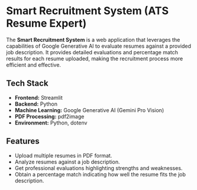 # Smart Recruitment System (ATS Resume Expert)

The **Smart Recruitment System** is a web application that leverages the capabilities of Google Generative AI to evaluate resumes against a provided job description. It provides detailed evaluations and percentage match results for each resume uploaded, making the recruitment process more efficient and effective.

## Tech Stack
- **Frontend:** Streamlit
- **Backend:** Python
- **Machine Learning:** Google Generative AI (Gemini Pro Vision)
- **PDF Processing:** pdf2image
- **Environment:** Python, dotenv

## Features
- Upload multiple resumes in PDF format.
- Analyze resumes against a job description.
- Get professional evaluations highlighting strengths and weaknesses.
- Obtain a percentage match indicating how well the resume fits the job description.
